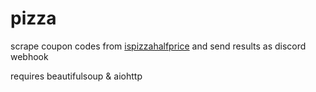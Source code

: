 # pizza

scrape coupon codes from [ispizzahalfprice](http://ispizzahalfprice.com/baltimore) and send results as discord webhook

requires beautifulsoup & aiohttp
